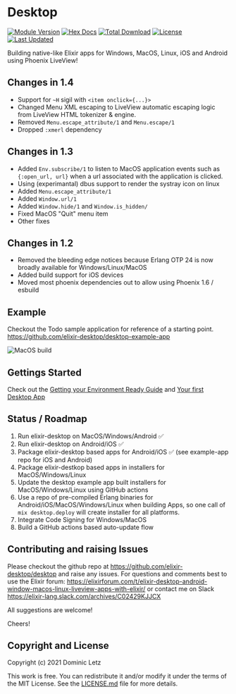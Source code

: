 # Desktop

[![Module Version](https://img.shields.io/hexpm/v/desktop.svg)](https://hex.pm/packages/desktop)
[![Hex Docs](https://img.shields.io/badge/hex-docs-lightgreen.svg)](https://hexdocs.pm/desktop/)
[![Total Download](https://img.shields.io/hexpm/dt/desktop.svg)](https://hex.pm/packages/desktop)
[![License](https://img.shields.io/hexpm/l/desktop.svg)](https://github.com/elixir-desktop/desktop/blob/master/LICENSE.md)
[![Last Updated](https://img.shields.io/github/last-commit/elixir-desktop/desktop.svg)](https://github.com/elixir-desktop/desktop/commits/master)


Building native-like Elixir apps for Windows, MacOS, Linux, iOS and Android using Phoenix LiveView!

## Changes in 1.4

- Support for `~H` sigil with `<item onclick={...}>`  
- Changed Menu XML escaping to LiveView automatic escaping logic from LiveView HTML tokenizer & engine.
- Removed `Menu.escape_attribute/1` and `Menu.escape/1`
- Dropped `:xmerl` dependency 

## Changes in 1.3

- Added `Env.subscribe/1` to listen to MacOS application events such as `{:open_url, url}` when a url associated with the application is clicked.
- Using (experimantal) dbus support to render the systray icon on linux
- Added `Menu.escape_attribute/1`
- Added `Window.url/1`
- Added `Window.hide/1` and `Window.is_hidden/`
- Fixed MacOS "Quit" menu item
- Other fixes

## Changes in 1.2

- Removed the bleeding edge notices because Erlang OTP 24 is now broadly available for Windows/Linux/MacOS
- Added build support for iOS devices
- Moved most phoenix dependencies out to allow using Phoenix 1.6 / esbuild

## Example

Checkout the Todo sample application for reference of a starting point. https://github.com/elixir-desktop/desktop-example-app

![MacOS build](https://raw.githubusercontent.com/elixir-desktop/desktop-example-app/main/nodeploy/macos_todo.png "MacOS build")

## Gettings Started

Check out the [Getting your Environment Ready Guide](./guides/getting_started.md) and [Your first Desktop App](./guides/your_first_app.md)

## Status / Roadmap

1. Run elixir-desktop on MacOS/Windows/Android ✅
1. Run elixir-desktop on Android/iOS ✅
1. Package elixir-desktop based apps for Android/iOS ✅ (see example-app repo for iOS and Android)
1. Package elixir-destkop based apps in installers for MacOS/Windows/Linux
1. Update the desktop example app built installers for MacOS/Windows/Linux using GitHub actions
1. Use a repo of pre-compiled Erlang binaries for Android/iOS/MacOS/Windows/Linux when building Apps, so one call of `mix desktop.deploy` will create installer for all platforms.
1. Integrate Code Signing for Windows/MacOS
1. Build a GitHub actions based auto-update flow

## Contributing and raising Issues

Please checkout the github repo at https://github.com/elixir-desktop/desktop and raise any issues. For questions and comments best to use the Elixir forum: https://elixirforum.com/t/elixir-desktop-android-window-macos-linux-liveview-apps-with-elixir/ or contact me on Slack https://elixir-lang.slack.com/archives/C02429KJJCX

All suggestions are welcome!

Cheers!

## Copyright and License

Copyright (c) 2021 Dominic Letz

This work is free. You can redistribute it and/or modify it under the terms of the MIT License. See the [LICENSE.md](./LICENSE.md) file for more details.
